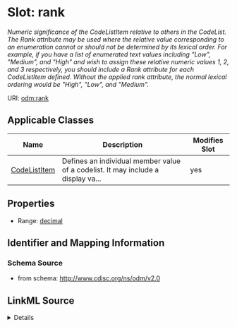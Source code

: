 # Slot: rank


_Numeric significance of the CodeListItem relative to others in the CodeList. The Rank attribute may be used where the relative value corresponding to an enumeration cannot or should not be determined by its lexical order. For example, if you have a list of enumerated text values including "Low", "Medium", and "High" and wish to assign these relative numeric values 1, 2, and 3 respectively, you should include a Rank attribute for each CodeListItem defined. Without the applied rank attribute, the normal lexical ordering would be "High", "Low", and "Medium"._



URI: [odm:rank](http://www.cdisc.org/ns/odm/v2.0/rank)



<!-- no inheritance hierarchy -->




## Applicable Classes

| Name | Description | Modifies Slot |
| --- | --- | --- |
[CodeListItem](CodeListItem.md) | Defines an individual member value of a codelist. It may include a display va... |  yes  |







## Properties

* Range: [decimal](decimal.md)





## Identifier and Mapping Information







### Schema Source


* from schema: http://www.cdisc.org/ns/odm/v2.0




## LinkML Source

<details>
```yaml
name: rank
description: Numeric significance of the CodeListItem relative to others in the CodeList.
  The Rank attribute may be used where the relative value corresponding to an enumeration
  cannot or should not be determined by its lexical order. For example, if you have
  a list of enumerated text values including "Low", "Medium", and "High" and wish
  to assign these relative numeric values 1, 2, and 3 respectively, you should include
  a Rank attribute for each CodeListItem defined. Without the applied rank attribute,
  the normal lexical ordering would be "High", "Low", and "Medium".
from_schema: http://www.cdisc.org/ns/odm/v2.0
rank: 1000
alias: rank
domain_of:
- CodeListItem
range: decimal

```
</details>